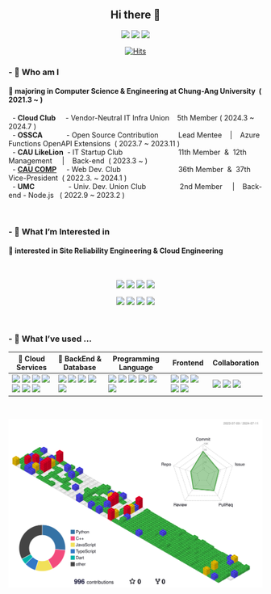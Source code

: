<div align=center> 

## Hi there 👋

<a href="mailto:hnnynh125@gmail.com"><img src="https://img.shields.io/badge/Gmail-EA4335?style=for-the-badge&logo=Gmail&logoColor=white&link=mailto:hnnynh125@gmail.com"/></a>
<a href="https://velog.io/@hnnynh" target="_blank"><img src="https://img.shields.io/badge/Velog-20C997?style=for-the-badge&logo=Velog&logoColor=white"></a>
<a href="https://www.instagram.com/hnn.ynh/" target="_blank"><img src="https://img.shields.io/badge/Instagram-E4405F?style=for-the-badge&logo=Instagram&logoColor=white"></a>

[![Hits](https://hits.seeyoufarm.com/api/count/incr/badge.svg?url=https%3A%2F%2Fgithub.com%2Fhnnynh&count_bg=%230675FB&title_bg=%23000000&icon=&icon_color=%23FFFFFF&title=hits&edge_flat=true)](https://hits.seeyoufarm.com)

</div>

### - 👀 Who am I

#### 🌟 majoring in **Computer Science & Engineering** at Chung-Ang University&nbsp; ( 2021.3 ~ ) <br/>

<div> 
	
&nbsp; - **Cloud Club** &nbsp;&nbsp;&nbsp;&nbsp;- Vendor-Neutral IT Infra Union&nbsp;&nbsp;&nbsp;&nbsp;5th Member ( 2024.3 ~ 2024.7 )<br/>
&nbsp; - **OSSCA** &nbsp;&nbsp;&nbsp;&nbsp;&nbsp;&nbsp;&nbsp;&nbsp;&nbsp;&nbsp;&nbsp;- Open Source Contribution&nbsp;&nbsp;&nbsp;&nbsp;&nbsp;&nbsp;&nbsp;&nbsp;&nbsp;&nbsp;Lead Mentee&nbsp;&nbsp;&nbsp;&nbsp;|&nbsp;&nbsp;&nbsp; Azure Functions OpenAPI Extensions&nbsp; ( 2023.7 ~ 2023.11 )<br/>
&nbsp; - **CAU LikeLion** &nbsp;- IT Startup Club&nbsp;&nbsp;&nbsp;&nbsp;&nbsp;&nbsp;&nbsp;&nbsp;&nbsp;&nbsp;&nbsp;&nbsp;&nbsp;&nbsp;&nbsp;&nbsp;&nbsp;&nbsp;&nbsp;&nbsp;&nbsp;&nbsp;&nbsp;&nbsp;&nbsp;&nbsp;&nbsp;&nbsp;11th Member &nbsp;&&nbsp; 12th Management &nbsp;&nbsp;&nbsp;&nbsp;|&nbsp;&nbsp;&nbsp; Back-end&nbsp; ( 2023.3 ~ )<br/>
&nbsp; - **[CAU COMP](https://hnnynh.notion.site/COMP-7827b4f860d84427a5dbdbecdf36be5a?pvs=4)** &nbsp;&nbsp;&nbsp;&nbsp;- Web Dev. Club &nbsp;&nbsp;&nbsp;&nbsp;&nbsp;&nbsp;&nbsp;&nbsp;&nbsp;&nbsp;&nbsp;&nbsp;&nbsp;&nbsp;&nbsp;&nbsp;&nbsp;&nbsp;&nbsp;&nbsp;&nbsp;&nbsp;&nbsp;&nbsp;&nbsp;&nbsp;&nbsp;&nbsp;36th Member&nbsp; &&nbsp; 37th Vice-President&nbsp; ( 2022.3. ~ 2024.1 )<br/>
&nbsp; - **UMC** &nbsp;&nbsp;&nbsp;&nbsp;&nbsp;&nbsp;&nbsp;&nbsp;&nbsp;&nbsp;&nbsp;&nbsp;&nbsp;&nbsp;&nbsp;&nbsp;- Univ. Dev. Union Club&nbsp;&nbsp;&nbsp;&nbsp;&nbsp;&nbsp;&nbsp;&nbsp;&nbsp;&nbsp;&nbsp;&nbsp;&nbsp;&nbsp;&nbsp;&nbsp;&nbsp;2nd Member &nbsp;&nbsp;&nbsp;&nbsp;|&nbsp;&nbsp;&nbsp; Back-end - Node.js &nbsp; ( 2022.9 ~ 2023.2 )<br/>


</div>
<br/>

 
### - 🌱 What I’m Interested in
#### 🌟 interested in Site Reliability Engineering & Cloud Engineering
<br/>

<div align=center> 
  
<img src="https://img.shields.io/badge/Docker-2496ED?style=for-the-badge&logo=Docker&logoColor=white"></a>
<img src="https://img.shields.io/badge/kubernetes-326CE5?style=for-the-badge&logo=kubernetes&logoColor=white"></a>
<img src="https://img.shields.io/badge/AWS lambda-FF9900?style=for-the-badge&logo=awslambda&logoColor=white"></a>
<img src="https://img.shields.io/badge/GitHub Actions-2088FF?style=for-the-badge&logo=githubactions&logoColor=white"></a>


<img src="https://img.shields.io/badge/cncf-231F20?style=for-the-badge&logo=cncf&logoColor=white"></a>
<img src="https://img.shields.io/badge/framework-000000?style=for-the-badge&logo=framework&logoColor=white"></a>
<img src="https://img.shields.io/badge/network-000000?style=for-the-badge&logo=network&logoColor=white"></a>
<img src="https://img.shields.io/badge/linux-FCC624?style=for-the-badge&logo=linux&logoColor=white"></a>


</div><br/>

### - 💬 What I’ve used ...

| 🌟 Cloud Services | 🌟 BackEnd & Database | Programming Language | Frontend | Collaboration |
| -------------- | ------------------ | -------------------- | -------- | ------------- |
| <img src="https://img.shields.io/badge/AWS EC2-FF9900?style=flat-square&logo=amazonec2&logoColor=white"> <img src="https://img.shields.io/badge/AWS RDS-527FFF?style=flat-square&logo=amazonrds&logoColor=white"> <img src="https://img.shields.io/badge/AWS S3-569A31?style=flat-square&logo=amazons3&logoColor=white"> <img src="https://img.shields.io/badge/Amazon API Gateway-FF4F8B?style=flat-square&logo=amazonapigateway&logoColor=white"> <img src="https://img.shields.io/badge/AWS CloudFront-9933CC?style=flat-square&logo=amazoncloudfront&logoColor=white"> <img src="https://img.shields.io/badge/Amazon Simple Email Service-DD344C?style=flat-square&logo=amazonsimpleemailservice&logoColor=white"> <img src="https://img.shields.io/badge/Azure Functions-0062AD?style=flat-square&logo=azurefunctions&logoColor=white"> | <img src="https://img.shields.io/badge/Node.js-339933?style=flat-square&logo=Node.js&logoColor=white"> <img src="https://img.shields.io/badge/Express.js-000000?style=flat-square&logo=Express&logoColor=white"> <img src="https://img.shields.io/badge/Django-092E20?style=flat-square&logo=Django&logoColor=white"> <img src="https://img.shields.io/badge/MongoDB-47A248?style=flat-square&logo=MongoDB&logoColor=white"> <img src="https://img.shields.io/badge/MySQL-4479A1?style=flat-square&logo=MySQL&logoColor=white"> | <img src="https://img.shields.io/badge/C++-00599C?style=flat-square&logo=C%2B%2B&logoColor=white"> <img src="https://img.shields.io/badge/C-A8B9CC?style=flat-square&logo=C&logoColor=white"> <img src="https://img.shields.io/badge/Java-007396?style=flat-square&logo=Java&logoColor=white"> <img src="https://img.shields.io/badge/Python-3776AB?style=flat-square&logo=Python&logoColor=white"> <img src="https://img.shields.io/badge/JavaScript-F7DF1E?style=flat-square&logo=JavaScript&logoColor=white"> <img src="https://img.shields.io/badge/TypeScript-3178C6?style=flat-square&logo=typescript&logoColor=white"> | <img src="https://img.shields.io/badge/Dart-0175C2?style=flat-square&logo=Dart&logoColor=white"> <img src="https://img.shields.io/badge/HTML-E34F26?style=flat-square&logo=HTML5&logoColor=white"> <img src="https://img.shields.io/badge/CSS-1572B6?style=flat-square&logo=CSS3&logoColor=white"> <img src="https://img.shields.io/badge/React-61DAFB?style=flat-square&logo=React&logoColor=white"> <img src="https://img.shields.io/badge/Flutter-02569B?style=flat-square&logo=Flutter&logoColor=white"> | <img src="https://img.shields.io/badge/Slack-4A154B?style=flat-square&logo=slack&logoColor=white"> <img src="https://img.shields.io/badge/Jira-0052CC?style=flat-square&logo=jira&logoColor=white"> <img src="https://img.shields.io/badge/Notion-000000?style=flat-square&logo=notion&logoColor=white"> |

</div>
<br/>


![](./profile-3d-contrib/profile-gitblock.svg)
</div>


<!--
**hnnynh/hnnynh** is a ✨ _special_ ✨ repository because its `README.md` (this file) appears on your GitHub profile.

Here are some ideas to get you started:

### - :eyes: I'm
- 🔭 I’m currently working on ...
- 🌱 I’m currently learning ...
- 👯 I’m looking to collaborate on ...
- 🤔 I’m looking for help with ...
- 💬 Ask me about ...
- 📫 How to reach me: ...
- 😄 Pronouns: ...
- ⚡ Fun fact: ...
-->
